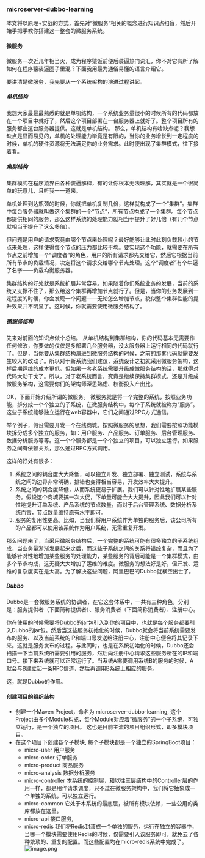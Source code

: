### microserver-dubbo-learning


本文将以原理+实战的方式，首先对“微服务”相关的概念进行知识点扫盲，然后开始手把手教你搭建这一整套的微服务系统。

#### 微服务

微服务一次近几年相当火，成为程序猿饭前便后装逼热门词汇，你不对它有所了解如何在程序猿装逼圈子里混？下面我用最为通俗易懂的语言介绍它。

要讲清楚微服务，我先要从一个系统架构的演进过程讲起。

##### 单机结构

我想大家最最最熟悉的就是单机结构，一个系统业务量很小的时候所有的代码都放在一个项目中就好了，然后这个项目部署在一台服务器上就好了。整个项目所有的服务都由这台服务器提供。这就是单机结构。 那么，单机结构有啥缺点呢？我想缺点是显而易见的，单机的处理能力毕竟是有限的，当你的业务增长到一定程度的时候，单机的硬件资源将无法满足你的业务需求。此时便出现了集群模式，往下接着看。

##### 集群结构

集群模式在程序猿界由各种装逼解释，有的让你根本无法理解，其实就是一个很简单的玩意儿，且听我一一道来。

单机处理到达瓶颈的时候，你就把单机复制几份，这样就构成了一个“集群”。集群中每台服务器就叫做这个集群的一个“节点”，所有节点构成了一个集群。每个节点都提供相同的服务，那么这样系统的处理能力就相当于提升了好几倍（有几个节点就相当于提升了这么多倍）。

但问题是用户的请求究竟由哪个节点来处理呢？最好能够让此时此刻负载较小的节点来处理，这样使得每个节点的压力都比较平均。要实现这个功能，就需要在所有节点之前增加一个“调度者”的角色，用户的所有请求都先交给它，然后它根据当前所有节点的负载情况，决定将这个请求交给哪个节点处理。这个“调度者”有个牛逼了名字——负载均衡服务器。

集群结构的好处就是系统扩展非常容易。如果随着你们系统业务的发展，当前的系统又支撑不住了，那么给这个集群再增加节点就行了。但是，当你的业务发展到一定程度的时候，你会发现一个问题——无论怎么增加节点，貌似整个集群性能的提升效果并不明显了。这时候，你就需要使用微服务结构了。

##### 微服务结构

先来对前面的知识点做个总结。 从单机结构到集群结构，你的代码基本无需要作任何修改，你要做的仅仅是多部署几台服务器，没太服务器上运行相同的代码就行了。但是，当你要从集群结构演进到微服务结构的时候，之前的那套代码就需要发生较大的改动了。所以对于新系统我们建议，系统设计之初就采用微服务架构，这样后期运维的成本更低。但如果一套老系统需要升级成微服务结构的话，那就得对代码大动干戈了。所以，对于老系统而言，究竟是继续保持集群模式，还是升级成微服务架构，这需要你们的架构师深思熟虑、权衡投入产出比。

OK，下面开始介绍所谓的微服务。 微服务就是将一个完整的系统，按照业务功能，拆分成一个个独立的子系统，在微服务结构中，每个子系统就被称为“服务”。这些子系统能够独立运行在web容器中，它们之间通过RPC方式通信。

举个例子，假设需要开发一个在线商城。按照微服务的思想，我们需要按照功能模块拆分成多个独立的服务，如：用户服务、产品服务、订单服务、后台管理服务、数据分析服务等等。这一个个服务都是一个个独立的项目，可以独立运行。如果服务之间有依赖关系，那么通过RPC方式调用。

这样的好处有很多：

1. 系统之间的耦合度大大降低，可以独立开发、独立部署、独立测试，系统与系统之间的边界非常明确，排错也变得相当容易，开发效率大大提升。
2. 系统之间的耦合度降低，从而系统更易于扩展。我们可以针对性地扩展某些服务。假设这个商城要搞一次大促，下单量可能会大大提升，因此我们可以针对性地提升订单系统、产品系统的节点数量，而对于后台管理系统、数据分析系统而言，节点数量维持原有水平即可。
3. 服务的复用性更高。比如，当我们将用户系统作为单独的服务后，该公司所有的产品都可以使用该系统作为用户系统，无需重复开发。

那么问题来了，当采用微服务结构后，一个完整的系统可能有很多独立的子系统组成，当业务量渐渐发展起来之后，而这些子系统之间的关系将错综复杂，而且为了能够针对性地增加某些服务的处理能力，某些服务的背后可能是一个集群模式，由多个节点构成，这无疑大大增加了运维的难度。微服务的想法好是好，但开发、运维的复杂度实在是太高。为了解决这些问题，阿里巴巴的Dubbo就横空出世了。

##### Dubbo

Dubbo是一套微服务系统的协调者，在它这套体系中，一共有三种角色，分别是：服务提供者（下面简称提供者）、服务消费者（下面简称消费者）、注册中心。

你在使用的时候需要将Dubbo的jar包引入到你的项目中，也就是每个服务都要引入Dubbo的jar包。然后当这些服务初始化的时候，Dubbo就会将当前系统需要发布的服务、以及当前系统的IP和端口号发送给注册中心，注册中心便会将其记录下来。这就是服务发布的过程。与此同时，也是在系统初始化的时候，Dubbo还会扫描一下当前系统所需要引用的服务，然后向注册中心请求这些服务所在的IP和端口号。接下来系统就可以正常运行了。当系统A需要调用系统B的服务的时候，A就会与B建立起一条RPC信道，然后再调用B系统上相应的服务。

这，就是Dubbo的作用。

#### 创建项目的组织结构
* 创建一个Maven Project，命名为 microserver-dubbo-learning,
  这个Project由多个Module构成，每个Module对应着“微服务”的一个子系统，可独立运行，是一个独立的项目。 这也是目前主流的项目组织形式，即多模块项目。
* 在这个项目下创建各个子模块, 每个子模块都是一个独立的SpringBoot项目：
    * micro-user 用户服务
    * micro-order 订单服务
    * micro-product 商品服务
    * micro-analysis 数据分析服务
    * micro-controller 本系统的控制层，和以往三层结构中的Controller层的作用一样，都是用作请求调度，只不过在微服务架构中，我们将它抽象成一个单独的系统，可以独立运行。
    * micro-common 它处于本系统的最底层，被所有模块依赖，一些公用的类库都放在这里。
    * micro-api 接口服务,
    * micro-redis 我们将Redis封装成一个单独的服务，运行在独立的容器中，当哪一个模块需要使用Redis的时候，仅需要引入该服务即可，就免去了各种繁琐的、重复的配置。而这些配置均在micro-redis系统中完成了。
![image.png](https://upload-images.jianshu.io/upload_images/15181329-24de1aac5d01f7e9.png?imageMogr2/auto-orient/strip%7CimageView2/2/w/1240)


